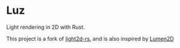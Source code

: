 # Luz
Light rendering in 2D with Rust.

This project is a fork of [light2d-rs](https://github.com/codeworm96/light2d-rs), and is also inspired by [Lumen2D](https://github.com/Domenicobrz/Lumen-2D)